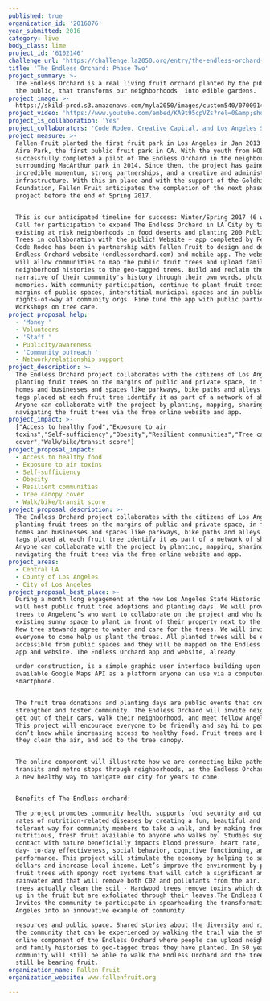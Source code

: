 ```yaml
---
published: true
organization_id: '2016076'
year_submitted: 2016
category: live
body_class: lime
project_id: '6102146'
challenge_url: 'https://challenge.la2050.org/entry/the-endless-orchard-phase-two'
title: 'The Endless Orchard: Phase Two'
project_summary: >-
  The Endless Orchard is a real living fruit orchard planted by the public, for
  the public, that transforms our neighborhoods  into edible gardens.
project_image: >-
  https://skild-prod.s3.amazonaws.com/myla2050/images/custom540/0700914165741-team91.jpg
project_video: 'https://www.youtube.com/embed/KA9t95cpVZs?rel=0&amp;showinfo=0'
project_is_collaboration: 'Yes'
project_collaborators: 'Code Rodeo, Creative Capital, and Los Angeles State Historic Park'
project_measure: >-
  Fallen Fruit planted the first fruit park in Los Angeles in Jan 2013 at Del
  Aire Park, the first public fruit park in CA. With the youth from HOLA, we
  successfully completed a pilot of The Endless Orchard in the neighborhood
  surrounding MacArthur park in 2014. Since then, the project has gained
  incredible momentum, strong partnerships, and a creative and administrative
  infrastructure. With this in place and with the support of the Goldhirsh
  Foundation, Fallen Fruit anticipates the completion of the next phase of the
  project before the end of Spring 2017.


  This is our anticipated timeline for success: Winter/Spring 2017 (6 weeks) -
  Call for participation to expand The Endless Orchard in LA City by targeting
  existing at risk neighborhoods in food deserts and planting 200 Public Fruit
  Trees in collaboration with the public! Website + app completed by Feb 2016:
  Code Rodeo has been in partnership with Fallen Fruit to design and develop the
  Endless Orchard website (endlessorchard.com) and mobile app. The website + app
  will allow communities to map the public fruit trees and upload family and
  neighborhood histories to the geo-tagged trees. Build and reclaim the
  narrative of their community's history through their own words, photos and
  memories. With community participation, continue to plant fruit trees in the
  margins of public spaces, interstitial municipal spaces and in public
  rights-of-way at community orgs. Fine tune the app with public participation.
  Workshops on tree care.
project_proposal_help:
  - 'Money '
  - Volunteers
  - 'Staff '
  - Publicity/awareness
  - 'Community outreach '
  - Network/relationship support
project_description: >-
  The Endless Orchard project collaborates with the citizens of Los Angeles
  planting fruit trees on the margins of public and private space, in front of
  homes and businesses and spaces like parkways, bike paths and alleys. Tree
  tags placed at each fruit tree identify it as part of a network of sharing.
  Anyone can collaborate with the project by planting, mapping, sharing, and
  navigating the fruit trees via the free online website and app.
project_impact: >-
  ["Access to healthy food","Exposure to air
  toxins","Self-sufficiency","Obesity","Resilient communities","Tree canopy
  cover","Walk/bike/transit score"]
project_proposal_impact:
  - Access to healthy food
  - Exposure to air toxins
  - Self-sufficiency
  - Obesity
  - Resilient communities
  - Tree canopy cover
  - Walk/bike/transit score
project_proposal_description: >-
  The Endless Orchard project collaborates with the citizens of Los Angeles
  planting fruit trees on the margins of public and private space, in front of
  homes and businesses and spaces like parkways, bike paths and alleys. Tree
  tags placed at each fruit tree identify it as part of a network of sharing.
  Anyone can collaborate with the project by planting, mapping, sharing, and
  navigating the fruit trees via the free online website and app.
project_areas:
  - Central LA
  - County of Los Angeles
  - City of Los Angeles
project_proposal_best_place: >-
  During a month long engagement at the new Los Angeles State Historic Park, we
  will host public fruit tree adoptions and planting days. We will provide fruit
  trees to Angeleno’s who want to collaborate on the project and who have an
  existing sunny space to plant in front of their property next to the sidewalk.
  New tree stewards agree to water and care for the trees. We will invite
  everyone to come help us plant the trees. All planted trees will be easily
  accessible from public spaces and they will be mapped on the Endless Orchard
  app and website. The Endless Orchard app and website, already

  under construction, is a simple graphic user interface building upon already
  available Google Maps API as a platform anyone can use via a computer or
  smartphone.


  The fruit tree donations and planting days are public events that create,
  strengthen and foster community. The Endless Orchard will invite neighbors to
  get out of their cars, walk their neighborhood, and meet fellow Angelenos!
  This project will encourage everyone to be friendly and say hi to people they
  don’t know while increasing access to healthy food. Fruit trees are beautiful;
  they clean the air, and add to the tree canopy.


  The online component will illustrate how we are connecting bike paths, public
  transits and metro stops through neighborhoods, as the Endless Orchard becomes
  a new healthy way to navigate our city for years to come.


  Benefits of The Endless orchard:

  The project promotes community health, supports food security and combat high
  rates of nutrition-related diseases by creating a fun, beautiful and drought
  tolerant way for community members to take a walk, and by making free,
  nutritious, fresh fruit available to anyone who walks by. Studies suggest that
  contact with nature beneficially impacts blood pressure, heart rate, mood,
  day- to-day effectiveness, social behavior, cognitive functioning, and work
  performance. This project will stimulate the economy by helping to save tax
  dollars and increase local income. Let’s improve the environment by planting
  fruit trees with spongy root systems that will catch a significant amount of
  rainwater and that will remove both C02 and pollutants from the air. Fruit
  trees actually clean the soil - Hardwood trees remove toxins which do not end
  up in the fruit but are exfoliated through their leaves.The Endless Orchard
  Invites the community to participate in spearheading the transformation of Los
  Angeles into an innovative example of community

  resources and public space. Shared stories about the diversity and richness of
  the community that can be experienced by walking the trail via the strong
  online component of the Endless Orchard where people can upload neighborhood
  and family histories to geo-tagged trees they have planted. In 50 years, the
  community will still be able to walk the Endless Orchard and the trees will
  still be bearing fruit.
organization_name: Fallen Fruit
organization_website: www.fallenfruit.org

---
```

